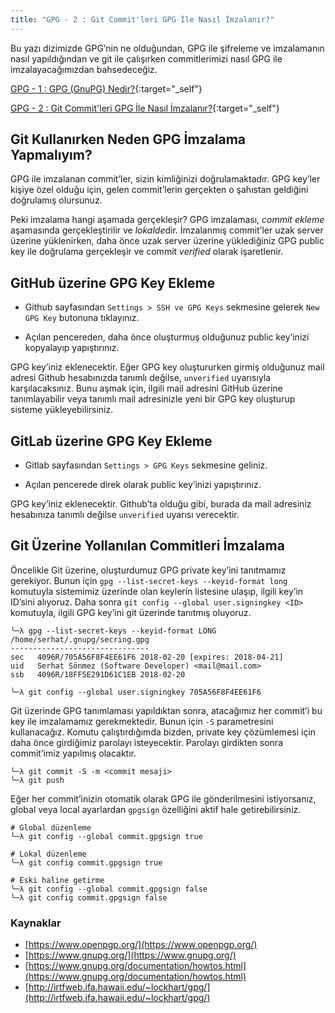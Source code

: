 ```yaml
---
title: "GPG - 2 : Git Commit'leri GPG İle Nasıl İmzalanır?"
---
```


Bu yazı dizimizde GPG’nin ne olduğundan, GPG ile şifreleme ve imzalamanın nasıl yapıldığından ve git ile çalışırken commitlerimizi nasıl GPG ile imzalayacağımızdan bahsedeceğiz.

[GPG - 1 : GPG (GnuPG) Nedir?](/2018-02-20/gpg-nedir-git-commitleri-gpg-ile-nasil-imzalanir){:target="_self"}

[GPG - 2 : Git Commit'leri GPG İle Nasıl İmzalanır?](/2018-02-21/gpg-2-git-commitleri-gpg-ile-nasil-imzalanir){:target="_self"}

## Git Kullanırken Neden GPG İmzalama Yapmalıyım?
GPG ile imzalanan commit’ler, sizin kimliğinizi doğrulamaktadır. GPG key’ler kişiye özel olduğu için, gelen commit’lerin gerçekten o şahıstan geldiğini doğrulamış olursunuz.

Peki imzalama hangi aşamada gerçekleşir? GPG imzalaması, *commit ekleme* aşamasında gerçekleştirilir ve *lokalde*dir. İmzalanmış commit’ler uzak server üzerine yüklenirken, daha önce uzak server üzerine yüklediğiniz GPG public key ile doğrulama gerçekleşir ve commit *verified* olarak işaretlenir.

## GitHub üzerine GPG Key Ekleme

- Github sayfasından `Settings > SSH ve GPG Keys` sekmesine gelerek `New GPG Key` butonuna tıklayınız.

- Açılan pencereden, daha önce oluşturmuş olduğunuz public key’inizi kopyalayıp yapıştırınız.

GPG key’iniz eklenecektir. Eğer GPG key oluştururken girmiş olduğunuz mail adresi Github hesabınızda tanımlı değilse, `unverified` uyarısıyla karşılacaksınız. Bunu aşmak için, ilgili mail adresini GitHub üzerine tanımlayabilir veya tanımlı mail adresinizle yeni bir GPG key oluşturup sisteme yükleyebilirsiniz.

## GitLab üzerine GPG Key Ekleme

- Gitlab sayfasından `Settings > GPG Keys` sekmesine geliniz.

- Açılan pencerede direk olarak public key’inizi yapıştırınız.

GPG key’iniz eklenecektir. Github’ta olduğu gibi, burada da mail adresiniz hesabınıza tanımlı değilse `unverified` uyarısı verecektir.

## Git Üzerine Yollanılan Commitleri İmzalama

Öncelikle Git üzerine, oluşturdumuz GPG private key’ini tanıtmamız gerekiyor. Bunun için `gpg --list-secret-keys --keyid-format long` komutuyla sistemimiz üzerinde olan keylerin listesine ulaşıp, ilgili key’in ID’sini alıyoruz. Daha sonra `git config --global user.signingkey <ID>` komutuyla, ilgili GPG key’ini git üzerinde tanıtmış oluyoruz.

```
╰─λ gpg --list-secret-keys --keyid-format LONG
/home/serhat/.gnupg/secring.gpg
-------------------------------
sec   4096R/705A56F8F4EE61F6 2018-02-20 [expires: 2018-04-21]
uid   Serhat Sönmez (Software Developer) <mail@mail.com>
ssb   4096R/18FF5E291D61C1EB 2018-02-20

╰─λ git config --global user.signingkey 705A56F8F4EE61F6
```

Git üzerinde GPG tanımlaması yapıldıktan sonra, atacağımız her commit’i bu key ile imzalamamız gerekmektedir. Bunun için `-S` parametresini kullanacağız. Komutu çalıştırdığımda bizden, private key çözümlemesi için daha önce girdiğimiz parolayı isteyecektir. Parolayı girdikten sonra commit’imiz yapılmış olacaktır.

```
╰─λ git commit -S -m <commit mesaji>
╰─λ git push
```

Eğer her commit’inizin otomatik olarak GPG ile gönderilmesini istiyorsanız, global veya local ayarlardan `gpgsign` özelliğini aktif hale getirebilirsiniz.

```
# Global düzenleme
╰─λ git config --global commit.gpgsign true

# Lokal düzenleme
╰─λ git config commit.gpgsign true

# Eski haline getirme
╰─λ git config --global commit.gpgsign false
╰─λ git config commit.gpgsign false
```

### Kaynaklar

- [https://www.openpgp.org/](https://www.openpgp.org/)
- [https://www.gnupg.org/](https://www.gnupg.org/)
- [https://www.gnupg.org/documentation/howtos.html](https://www.gnupg.org/documentation/howtos.html)
- [http://irtfweb.ifa.hawaii.edu/~lockhart/gpg/](http://irtfweb.ifa.hawaii.edu/~lockhart/gpg/)